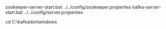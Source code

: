 zookeeper-server-start.bat ../../config/zookeeper.properties
kafka-server-start.bat ../../config/server.properties

cd C:\kafka\bin\windows